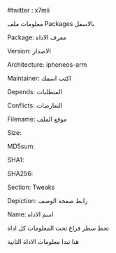 #twitter : x7mii





معلومات ملف Packages بالاسفل 


Package: معرف الاداة 

Version: الاصدار

Architecture: iphoneos-arm

Maintainer: اكتب اسمك

Depends: المتطلبات 

Conflicts: التعارضات

Filename: موقع الملف

Size: 

MD5sum: 

SHA1: 

SHA256: 

Section: Tweaks

Depiction: رابط صفحة الوصف 

Name: اسم  الاداه 


 تحط سطر فراغ  تحت المعلومات كل اداة   
 
 هنا تبدا معلومات  الاداة الثانية 

